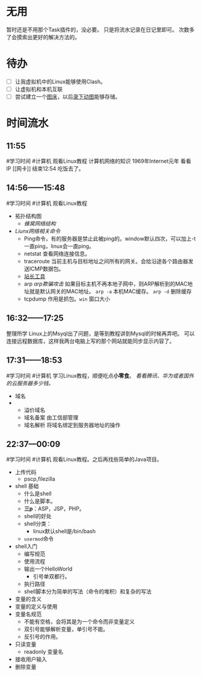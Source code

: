 # 无用
暂时还是不用那个Task插件的，没必要。
只是将流水记录在日记里即可。
次数多了会摸索出更好的解决方法的。
# 待办
- [ ] 让我虚拟机中的Linux能够使用Clash。
- [ ] 让虚拟机和本机互联
- [ ] 尝试建立一个[图床](https://sspai.com/post/75765)，以后[录下动图](https://www.ghxi.com/pixpin.html)能够存储。
# 时间流水
## 11:55
#学习时间 #计算机 
观看Linux教程
计算机网络的知识
1969年Internet元年
看看IP
 [[网卡]]
 结束12:54 吃饭去了。 
## 14:56——15:48
#学习时间 #计算机 
观看Linux教程
- 拓扑结构图
	- *蜂窝网络结构*
- *Liunx网络相关命令*
	- Ping命令，有的服务器是禁止此被ping的。window默认四次，可以加上-t一直ping，linux会一直ping。
	- netstat 查看网络连接信息。
	- traceroute 当前主机与目标地址之间所有的网关。会给沿途各个路由器发送ICMP数据包。
	- [站长工具](http://tool.chinaz.com)
	- arp *arp欺骗攻击* 如果目标主机不再本地子网中，则ARP解析到的MAC地址就是默认网关的MAC地址。 `arp -a` 本机MAC缓存。 `arp -d` 删除缓存 
	- tcpdump 作用是抓包。`win` 窗口大小
## 16:32——17:25
整理所学
Linux上的Msyql出了问题，是等到教程讲到Mysql的时候再弄吧。
可以连接远程数据库，这样我两台电脑上写的那个网站就能同步显示内容了。
## 17:31——18:53
#学习时间  #计算机 
学习Linux教程，顺便吃点**小零食**。
*看看腾讯、华为或者国外的云服务器多少钱。*
- 域名
- 
	- 溢价域名
	- 域名备案 由工信部管理
	- 域名解析 将域名绑定到服务器地址的操作
## 22:37—00:09
#学习时间 #计算机 
观看Linux教程。之后再找些简单的Java项目。
- 上传代码
	- pscp,filezilla
- shell 基础
	- 什么是shell
	- 什么是脚本。
	- **三p**：ASP，JSP，PHP。
	- shell的好处
	- shell分类：
		- linux默认shell是/bin/bash
	- `usermod`命令
- shell入门
	- 编写规范
	- 使用流程
	- 输出一个HelloWorld
		- 引号单双都行。
	- 执行路径
	- shell脚本分为简单的写法（命令的堆积）和复杂的写法
- 变量的含义
- 变量的定义与使用
- 变量名规范
	- 不能有空格，会将其是为一个命令而非变量定义
	- 双引号能够解析变量，单引号不能。
	- 反引号的作用。
- 只读变量
	- readonly 变量名
- 接收用户输入
- 删除变量